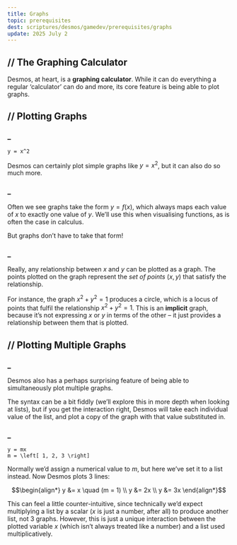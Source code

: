 ```yaml
---
title: Graphs
topic: prerequisites
dest: scriptures/desmos/gamedev/prerequisites/graphs
update: 2025 July 2
---
```



## // The Graphing Calculator

Desmos, at heart, is a **graphing calculator**. While it can do everything a regular ‘calculator’ can do and more, its core feature is being able to plot graphs.


## // Plotting Graphs

### _
```desmos
y = x^2
```

Desmos can certainly plot simple graphs like $y = x^2$, but it can also do so much more.

### _
Often we see graphs take the form $y = f(x)$, which always maps each value of $x$ to exactly one value of $y$. We’ll use this when visualising functions, as is often the case in calculus.

But graphs don’t have to take that form!

### _
Really, any relationship between $x$ and $y$ can be plotted as a graph. The points plotted on the graph represent the *set of points* $(x, y)$ that satisfy the relationship.

For instance, the graph $x^2 + y^2 = 1$ produces a circle, which is a locus of points that fulfil the relationship $x^2 + y^2 = 1$. This is an **implicit** graph, because it’s not expressing $x$ or $y$ in terms of the other – it just provides a relationship between them that is plotted.


## // Plotting Multiple Graphs

### _
Desmos also has a perhaps surprising feature of being able to simultaneously plot multiple graphs.

The syntax can be a bit fiddly (we’ll explore this in more depth when looking at lists), but if you get the interaction right, Desmos will take each individual value of the list, and plot a copy of the graph with that value substituted in.

### _
```desmos
y = mx
m = \left[ 1, 2, 3 \right]
```

Normally we’d assign a numerical value to $m$, but here we’ve set it to a list instead. Now Desmos plots 3 lines:

```math
\begin{align*}
  y &= x \quad (m = 1)
  \\ y &= 2x
  \\ y &= 3x
\end{align*}
```

This can feel a little counter-intuitive, since technically we’d expect multiplying a list by a scalar ($x$ is just a number, after all) to produce another list, not 3 graphs. However, this is just a unique interaction between the plotted variable $x$ (which isn’t always treated like a number) and a list used multiplicatively.
